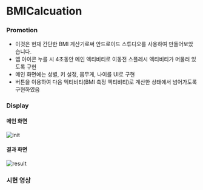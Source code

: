 # BMICalcuation

### Promotion
- 이것은 현재 간단한 BMI 계산기로써 안드로이드 스튜디오를 사용하여 만들어보았습니다.
- 앱 아이콘 누를 시 4초동안 메인 엑티비티로 이동전 스플레시 엑티비티가 머물러 있도록 구현
- 메인 화면에는 성별, 키 설정, 몸무게, 나이를 UI로 구현
- 버튼을 이용하여 다음 엑티비티(BMI 측정 엑티비티)로 계산한 상태에서 넘어가도록 구현하였음

### Display
#### 메인 화면
![init](https://user-images.githubusercontent.com/96816327/154790859-51da9cee-a8ce-448f-9c21-aff465a10893.PNG)

#### 결과 화면
![result](https://user-images.githubusercontent.com/96816327/154791175-dde1c1cc-1977-4d9e-a433-84416740dbf3.PNG)

### 시현 영상

